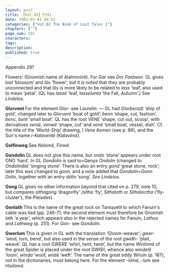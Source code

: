 ```yaml
---
layout: post
title: 【Vol.01】P291.
date: 1983-01-01 04:51
categories: ["Vol.01 The Book of Lost Tales I"]
chapters: [""]
page_num: 291
characters: 
tags: 
description: 
published: true
---
```


<p style="text-indent: 0;">
Appendix 291
</p>

Flowers' (Gnomish name of Alalminórë). For <I>Gar </I>see <I>Dor Faidwen. </I>GL gives <I>lost </I>‘blossom’ and <I>lôs </I>‘flower’, but it is noted that they are probably unconnected and that <I>lôs </I>is more likely to be related to <I>lass </I>‘leaf, also used to mean ‘petal’. (QL has <I>lassë </I>‘leaf, <I>lasselanta </I>‘the Fall, Autumn’.) See <I>Lindelos.</I>

<B>Glorvent   </B>For the element <I>Glor- </I>see <I>Laurelin. — </I>GL had <I>Glorben(d) </I>‘ship of gold’, changed later to <I>Glorvent </I>‘boat of gold’; <I>benn </I>‘shape, cut, fashion’, <I>benc, bent </I>‘small boat’. QL has the root VENE ‘shape, cut out, scoop’, with derivatives <I>venië, venwë </I>‘shape, cut’ and <I>venë </I>‘small boat, vessel, dish’. Cf. the title of the ‘World-Ship’ drawing, I <I>Vene Kemen </I>(see p. 86), and the Sun's name <I>i-Kalaventë (Kalavénë).</I>

<B>Golfinweg   </B>See <I>Nólemë, Finwë.</I>

<B>Gondolin </B>QL does not give this name, but <I>ondo </I>‘stone’ appears under root ONO ‘hard’. In GL <I>Gondolin </I>is said to=Qenya <I>Ondolin </I>(changed to <I>Ondolinda) </I>‘singing stone’. There is also an entry <I>gond </I>‘great stone, rock’; later this was changed to <I>gonn, </I>and a note added that <I>Gondolin=Gonn Dolin, </I>together with an entry <I>dólin </I>‘song’. <I>See Lindelos.</I>

<B>Gong   </B>GL gives no other information beyond that cited on p. 279, note 10, but compares <I>sithagong </I>‘dragonfly’ <I>(sitha </I>‘fly’, <I>Sithaloth </I>or <I>Sithaloctha </I>(‘fly-cluster’), the Pleiades).

<B>Gonlath   </B>This is the name of the great rock on Taniquetil to which Fanuin's cable was tied (pp. 246-7); the second element must therefore be Gnomish <I>lath </I>‘a year’, which appears also in the rejected names for Fanuin, <I>Lathos </I>and <I>Lathweg </I>(p. 251). For <I>Gon- </I>see <I>Gondolin.</I>

<B>Gwerlum   </B>This is given in GL with the translation ‘Gloom-weaver’; <I>gwer- </I>‘wind, turn, bend’, but also used in the sense of the root <I>gwidh- </I>‘plait, weave’. QL has a root GWERE ‘whirl, twirl, twist’, but the name <I>Wirilómë </I>of the great Spider is placed under the root GWIÐI, whence also <I>windelë </I>‘loom’, <I>winda </I>‘woof, <I>wistë </I>‘weft’. The name of the great eddy <I>Wiruin </I>(p. 167), not in the dictionaries, must belong here. For the element <I>-lómë, -lum </I>see <I>Hisilómë.</I>

